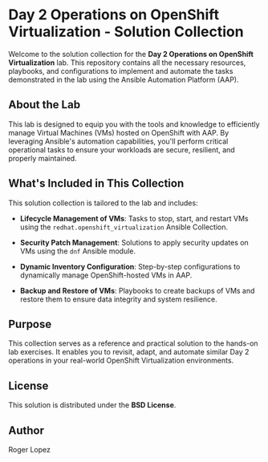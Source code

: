 # Day 2 Operations on OpenShift Virtualization - Solution Collection

Welcome to the solution collection for the **Day 2 Operations on OpenShift
Virtualization** lab. This repository contains all the necessary resources,
playbooks, and configurations to implement and automate the tasks demonstrated
in the lab using the Ansible Automation Platform (AAP).

## About the Lab

This lab is designed to equip you with the tools and knowledge to efficiently
manage Virtual Machines (VMs) hosted on OpenShift with AAP. By leveraging
Ansible's automation capabilities, you'll perform critical operational tasks to
ensure your workloads are secure, resilient, and properly maintained.

## What's Included in This Collection

This solution collection is tailored to the lab and includes:

- **Lifecycle Management of VMs**:
   Tasks to stop, start, and restart VMs using the `redhat.openshift_virtualization` Ansible Collection.
  
- **Security Patch Management**:
  Solutions to apply security updates on VMs using the `dnf` Ansible module.

- **Dynamic Inventory Configuration**:
  Step-by-step configurations to dynamically manage OpenShift-hosted VMs in AAP.

- **Backup and Restore of VMs**:
  Playbooks to create backups of VMs and restore them to ensure data integrity and system resilience.

## Purpose

This collection serves as a reference and practical solution to the hands-on
lab exercises. It enables you to revisit, adapt, and automate similar Day 2
operations in your real-world OpenShift Virtualization environments.

## License

This solution is distributed under the **BSD License**.

## Author

Roger Lopez
